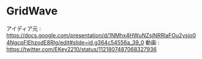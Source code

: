 # GridWave
アイディア元 : https://docs.google.com/presentation/d/1NMhx4HWuNZsjNRRlaFOu2ysjo04NgcpFlEhzodE8Rlg/edit#slide=id.g364c54556a_39_0
動画 : https://twitter.com/EKey2210/status/1121807487068327936
